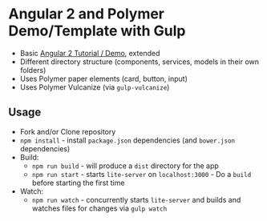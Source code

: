 # Angular 2 and Polymer Demo/Template with Gulp

* Basic [Angular 2 Tutorial / Demo](https://angular.io/docs/ts/latest/tutorial/), extended
* Different directory structure (components, services, models in their own folders)
* Uses Polymer paper elements (card, button, input)
* Uses Polymer Vulcanize (via `gulp-vulcanize`)

## Usage

* Fork and/or Clone repository
* `npm install` - install `package.json` dependencies (and `bower.json` dependencies)
* Build:
  * `npm run build` - will produce a `dist` directory for the app
  * `npm run start` - starts `lite-server` on `localhost:3000` - Do a `build` before starting the first time
* Watch:
  * `npm run watch` - concurrently starts `lite-server` and builds and watches files for changes via `gulp watch`

